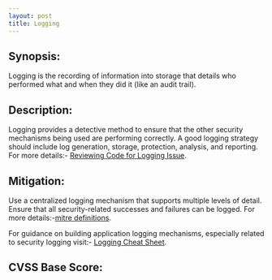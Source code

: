 ```yaml
---
layout: post
title: Logging
---
```


Synopsis:
---------------
Logging is the recording of information into storage that details who performed what and when they did it (like an audit trail).

Description:
-------------------
Logging provides a detective method to ensure that the other security mechanisms being used are performing correctly. A good logging strategy should include log generation, storage, protection, analysis, and reporting.
For more details:- [Reviewing Code for Logging Issue](https://www.owasp.org/index.php/Reviewing_Code_for_Logging_Issues).
 
Mitigation:
----------------
Use a centralized logging mechanism that supports multiple levels of detail. Ensure that all security-related successes and failures can be logged.
For more details:-[mitre definitions](http://cwe.mitre.org/data/definitions/778.html).

 For guidance on building application logging mechanisms, especially related to security logging visit:- [Logging Cheat Sheet](https://www.owasp.org/index.php/Logging_Cheat_Sheet).  

CVSS Base Score:
-----------------------------


